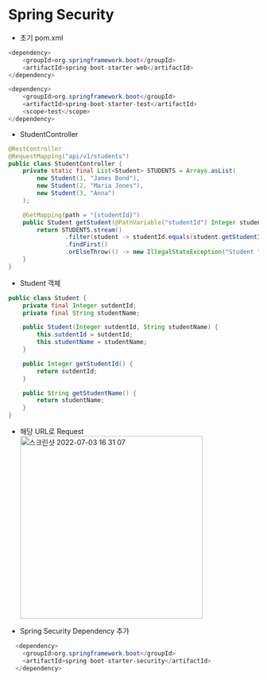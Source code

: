 Spring Security
===============
* 초기 pom.xml
```java
<dependency>
    <groupId>org.springframework.boot</groupId>
    <artifactId>spring-boot-starter-web</artifactId>
</dependency>

<dependency>
    <groupId>org.springframework.boot</groupId>
    <artifactId>spring-boot-starter-test</artifactId>
    <scope>test</scope>
</dependency>
```

* StudentController
```java
@RestController
@RequestMapping("api/v1/students")
public class StudentController {
    private static final List<Student> STUDENTS = Arrays.asList(
        new Student(1, "James Bond"),
        new Student(2, "Maria Jones"),
        new Student(3, "Anna")
    );

    @GetMapping(path = "{studentId}")
    public Student getStudent(@PathVariable("studentId") Integer studentId){
        return STUDENTS.stream()
                .filter(student -> studentId.equals(student.getStudentId()))
                .findFirst()
                .orElseThrow(() -> new IllegalStateException("Student " + studentId + " does not exists"));
    }
}
```

* Student 객체
```java
public class Student {
    private final Integer sutdentId;
    private final String studentName;

    public Student(Integer sutdentId, String studentName) {
        this.sutdentId = sutdentId;
        this.studentName = studentName;
    }

    public Integer getStudentId() {
        return sutdentId;
    }

    public String getStudentName() {
        return studentName;
    }
}
```

* 해당 URL로 Request</br>
  <img width="367" alt="스크린샷 2022-07-03 16 31 07" src="https://user-images.githubusercontent.com/70207093/177029878-fd222d2e-501a-4356-bf07-dc0e9b235f9a.png">

* Spring Security Dependency 추가
```java
  <dependency>
	<groupId>org.springframework.boot</groupId>
	<artifactId>spring-boot-starter-security</artifactId>
  </dependency>
```
